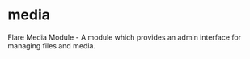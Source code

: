 # media
Flare Media Module - A module which provides an admin interface for managing files and media.
